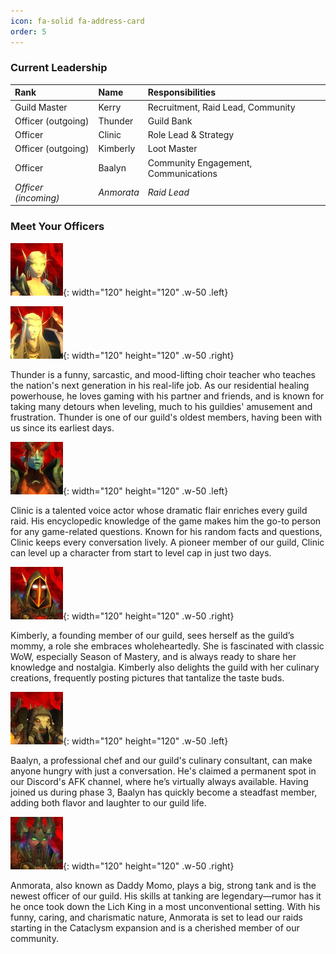 ```yaml
---
icon: fa-solid fa-address-card
order: 5
---
```


### Current Leadership

| Rank                 	     | Name          | Responsibilities |
| :--------------------------- | :--------------- | :------ |
| Guild Master          | Kerry     | Recruitment, Raid Lead, Community |
| Officer (outgoing)               | Thunder    | Guild Bank |
| Officer               | Clinic    | Role Lead & Strategy |
| Officer (outgoing)              | Kimberly    | Loot Master |
| Officer               | Baalyn    | Community Engagement, Communications |
| *Officer (incoming)*              | *Anmorata*    | *Raid Lead* |

### Meet Your Officers

![Kerry](/images/kerry.jpg){: width="120" height="120" .w-50 .left}

![Thunder](/images/thunder.jpg){: width="120" height="120" .w-50 .right}

Thunder is a funny, sarcastic, and mood-lifting choir teacher who teaches the nation's next generation in his real-life job. As our residential healing powerhouse, he loves gaming with his partner and friends, and is known for taking many detours when leveling, much to his guildies' amusement and frustration. Thunder is one of our guild's oldest members, having been with us since its earliest days.

![Clinic](/images/clinic.jpg){: width="120" height="120" .w-50 .left}

Clinic is a talented voice actor whose dramatic flair enriches every guild raid. His encyclopedic knowledge of the game makes him the go-to person for any game-related questions. Known for his random facts and questions, Clinic keeps every conversation lively. A pioneer member of our guild, Clinic can level up a character from start to level cap in just two days.

![Kimberly](/images/kimberly.jpg){: width="120" height="120" .w-50 .right}

Kimberly, a founding member of our guild, sees herself as the guild’s mommy, a role she embraces wholeheartedly. She is fascinated with classic WoW, especially Season of Mastery, and is always ready to share her knowledge and nostalgia. Kimberly also delights the guild with her culinary creations, frequently posting pictures that tantalize the taste buds.

![Baalyn](/images/baalyn.jpg){: width="120" height="120" .w-50 .left}

Baalyn, a professional chef and our guild's culinary consultant, can make anyone hungry with just a conversation. He's claimed a permanent spot in our Discord's AFK channel, where he’s virtually always available. Having joined us during phase 3, Baalyn has quickly become a steadfast member, adding both flavor and laughter to our guild life.

![Anmorata](/images/anmo.jpg){: width="120" height="120" .w-50 .right}

Anmorata, also known as Daddy Momo, plays a big, strong tank and is the newest officer of our guild. His skills at tanking are legendary—rumor has it he once took down the Lich King in a most unconventional setting. With his funny, caring, and charismatic nature, Anmorata is set to lead our raids starting in the Cataclysm expansion and is a cherished member of our community.
